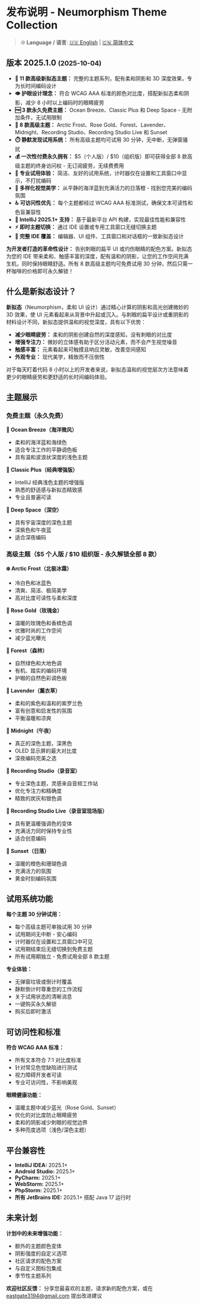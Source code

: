 # 发布说明 - Neumorphism Theme Collection

> 🌐 **Language / 语言**: [🇺🇸 English](release-notes.md) | [🇨🇳 简体中文](release-notes.zh.md)

## 版本 2025.1.0 <small>(2025-10-04)</small>

- **🎨 11 款高级新拟态主题：** 完整的主题系列，配有柔和阴影和 3D 深度效果，专为长时间编码设计
- **👁️ 护眼设计理念：** 符合 WCAG AAA 标准的颜色对比度，搭配新拟态柔和阴影，减少 8 小时以上编码时的眼睛疲劳
- **🆓 3 款永久免费主题：** Ocean Breeze、Classic Plus 和 Deep Space - 无附加条件，无试用限制
- **💎 8 款高级主题：** Arctic Frost、Rose Gold、Forest、Lavender、Midnight、Recording Studio、Recording Studio Live 和 Sunset
- **⏱️ 静默发现试用系统：** 所有高级主题均可试用 30 分钟，无中断，无弹窗骚扰
- **💰 一次性付费永久拥有：** $5（个人版）/ $10（组织版）即可获得全部 8 款高级主题的终身访问权 - 无订阅疲劳，无续费费用
- **🎯 专业试用体验：** 简洁、友好的试用系统，计时器仅在设置和工具窗口中显示，不打扰编码
- **🌈 多样化视觉美学：** 从平静的海洋蓝到充满活力的日落橙 - 找到您完美的编码氛围
- **♿ 可访问性优先：** 每个主题都经过 WCAG AAA 标准测试，确保文本可读性和色盲兼容性
- **🚀 IntelliJ 2025.1+ 支持：** 基于最新平台 API 构建，实现最佳性能和兼容性
- **⚡ 即时主题切换：** 通过 IDE 设置或专用工具窗口无缝切换主题
- **🎨 完整 IDE 覆盖：** 编辑器、UI 组件、工具窗口和对话框的一致新拟态设计

**为开发者打造的革命性设计：** 告别刺眼的扁平 UI 或灼伤眼睛的配色方案。新拟态为您的 IDE 带来柔和、触感丰富的深度，配有温和的阴影，让您的工作空间充满生机，同时保持眼睛舒适。所有 8 款高级主题均可免费试用 30 分钟，然后只需一杯咖啡的价格即可永久解锁！

## 什么是新拟态设计？

**新拟态**（Neumorphism，柔和 UI 设计）通过精心计算的阴影和高光创建微妙的 3D 效果，使 UI 元素看起来从背景中升起或沉入。与刺眼的扁平设计或重阴影的材料设计不同，新拟态提供温和的视觉深度，具有以下优势：

- **减少眼睛疲劳：** 柔和的阴影创建自然的深度感知，没有刺眼的对比度
- **增强专注力：** 微妙的立体感有助于区分活动元素，而不会产生视觉噪音
- **触感丰富：** 元素看起来可触摸且响应灵敏，改善空间感知
- **外观专业：** 现代美学，精致而不压倒性

对于每天盯着代码 8 小时以上的开发者来说，新拟态温和的视觉层次方法意味着更少的眼睛疲劳和更舒适的长时间编码体验。

## 主题展示

### 免费主题（永久免费）

**🌊 Ocean Breeze（海洋微风）**
- 柔和的海洋蓝和海绿色
- 适合专注工作的平静调色板
- 具有温和波浪状深度的浅色主题

**🌟 Classic Plus（经典增强版）**
- IntelliJ 经典浅色主题的增强版
- 熟悉的舒适感与新拟态精致感
- 专业且普遍可读

**🌌 Deep Space（深空）**
- 具有宇宙深度的深色主题
- 深紫色和午夜蓝
- 适合深夜编码

### 高级主题（$5 个人版 / $10 组织版 - 永久解锁全部 8 款）

**❄️ Arctic Frost（北极冰霜）**
- 冷白色和冰蓝色
- 清爽、简洁、极简美学
- 高对比度可读性与柔和深度

**🌸 Rose Gold（玫瑰金）**
- 温暖的玫瑰色和香槟色调
- 优雅时尚的工作空间
- 减少蓝光曝光

**🌲 Forest（森林）**
- 自然绿色和大地色调
- 有机、踏实的编码环境
- 护眼的自然色彩调色板

**💜 Lavender（薰衣草）**
- 柔和的紫色和温和的紫罗兰色
- 富有创意和启发性的氛围
- 平衡温暖和凉爽

**🌙 Midnight（午夜）**
- 真正的深色主题，深黑色
- OLED 显示屏的最大对比度
- 深夜编码完美之选

**🎵 Recording Studio（录音室）**
- 专业深色主题，灵感来自音频工作站
- 优化专注力和精确度
- 精致的炭灰和银色调

**🎸 Recording Studio Live（录音室现场版）**
- 具有更温暖强调色的变体
- 充满活力同时保持专业性
- 适合创意编码

**🌅 Sunset（日落）**
- 温暖的橙色和珊瑚色调
- 充满活力的氛围
- 黄金时刻编码氛围

## 试用系统功能

**每个主题 30 分钟试用：**
- 每个高级主题可单独试用 30 分钟
- 试用期间无中断 - 安心编码
- 计时器仅在设置和工具窗口中可见
- 试用期结束后无缝切换到免费主题
- 所有试用期独立 - 免费试用全部 8 款主题

**专业体验：**
- 无弹窗垃圾或倒计时覆盖
- 静默倒计时尊重您的工作流程
- 关于试用状态的清晰消息
- 一键购买永久解锁
- 购买后即时激活

## 可访问性和标准

**符合 WCAG AAA 标准：**
- 所有文本符合 7:1 对比度标准
- 针对常见色觉缺陷进行测试
- 视力障碍开发者可读
- 专业可访问性，不影响美观

**眼睛健康功能：**
- 温暖主题中减少蓝光（Rose Gold、Sunset）
- 优化的对比度防止眼睛疲劳
- 柔和的阴影减少刺眼的视觉边界
- 多种亮度选项（浅色/深色主题）

## 平台兼容性

- **IntelliJ IDEA:** 2025.1+
- **Android Studio:** 2025.1+
- **PyCharm:** 2025.1+
- **WebStorm:** 2025.1+
- **PhpStorm:** 2025.1+
- **所有 JetBrains IDE:** 2025.1+ 搭配 Java 17 运行时

## 未来计划

**计划中的未来增强功能：**
- 额外的主题颜色变体
- 阴影强度的自定义选项
- 社区请求的配色方案
- 与自定义图标包集成
- 季节性主题系列

**欢迎社区反馈：**
分享您最喜欢的主题，请求新的配色方案，或在 eastgate3194@gmail.com 提出改进建议

